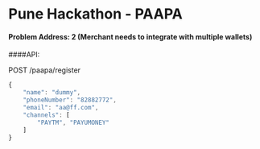 # Pune Hackathon - PAAPA 

#### Problem Address: 2 (Merchant needs to integrate with multiple wallets)

####API:

POST /paapa/register

````javascript
{
	"name": "dummy",
	"phoneNumber": "82882772",
	"email": "aa@ff.com",
	"channels": [
		"PAYTM", "PAYUMONEY"
	]
}
````



